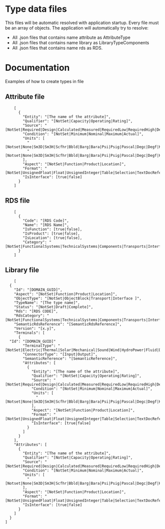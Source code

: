 # Type data files #
This files will be automatic resolved with application startup. Every file must be an array of objects. The application will automatically try to resolve:
- All .json files that contains name attribute as AttributeType
- All .json files that contains name library as LibraryTypeComponents
- All .json files that contains name rds as RDS.

# Documentation #
Examples of how to create types in file

## Attribute file
        [
          {
            "Entity": "[The name of the attribute]",
            "Qualifier": "[NotSet|Capacity|Operating|Rating]",
            "Source": "[NotSet|Required|Design|Calculated|Measured|RequiredLow|RequiredHigh|DesignLow|DesignHigh]",
            "Condition": "[NotSet|Minimum|Nominal|Maximum|Actual]",
            "Units": [
              "[Notset|None|Sm3D|Sm3H|Scfhr|Bbld|Barg|Bara|Psi|Psig|Pascal|Degc|Degf|Kelvin|Percent|Kgm3|Micron|Ppm|Ppb|Composite|Percent2X100|Percent3X50|Percent2X50|Specific|Fc|Fo|Fr|OneToN|NoDeadPockets|NotApplicable|MeterPerSecond|FeetPerSecond|LitersPerMSm3|PercentWeight|S|Ms|Min|Mm|Inch|Mm2|SqInch]",
              "[Notset|None|Sm3D|Sm3H|Scfhr|Bbld|Barg|Bara|Psi|Psig|Pascal|Degc|Degf|Kelvin|Percent|Kgm3|Micron|Ppm|Ppb|Composite|Percent2X100|Percent3X50|Percent2X50|Specific|Fc|Fo|Fr|OneToN|NoDeadPockets|NotApplicable|MeterPerSecond|FeetPerSecond|LitersPerMSm3|PercentWeight|S|Ms|Min|Mm|Inch|Mm2|SqInch]"
            ],
            "Aspect": "[NotSet|Function|Product|Location]",
            "Format": "[NotSet|UnsignedFloat|Float|UnsignedInteger|Table|Selection|TextDocReference|Boolean]",
            "IsInterface": [true|false]
          }
        ]
   
## RDS file
        [
          {
            "Code": "[RDS Code]",
            "Name": "[RDS Name]",
            "IsFunction": [true|false],
            "IsProduct": [true|false],
            "IsLocation": [true|false],
            "Category": "[NotSet|FunctionalSystems|TechnicalSystems|Components|Transports|Interfaces|Spaces|ConstructionEntities]"
          }
        ]
  
## Library file  
        [
      {
        "Id": "[DOMAIN_GUID]",
        "Aspect": "[NotSet|Function|Product|Location]",
        "ObjectType": "[NotSet|ObjectBlock|Transport|Interface ]",
        "TypeName": "[The type name]",
        "Status": "[NotSet|Draft|Complete]",
        "Rds": "[RDS CODE]",
        "RdsCategory": "[NotSet|FunctionalSystems|TechnicalSystems|Components|Transports|Interfaces|Spaces|ConstructionEntities]",
		"SemanticRdsReference": "[SemanticRdsReference]",
        "Version": "[x.y]",
        "Terminals": [
          {
	  "Id": "[DOMAIN_GUID]"
            "TerminalType": "[NotSet|Electric|Thermal|Solar|Mechanical|Sound|Wind|HydroPower|Fluid|DryGranulated|SolidPieces|Bracket|Bolts|Flanges|Sensor|Water|Oil|ChemicalFluids|MultiphaseFluids|WetGas|Vapour|Gas|Sand|Powder|Bricks|Boxes|Pieces]",
            "ConnectorType": "[Input|Output]",
			"SemanticReference": "[SemanticReference]",
			"Attributes": [
			  {
				"Entity": "[The name of the attribute]",
				"Qualifier": "[NotSet|Capacity|Operating|Rating]",
				"Source": "[NotSet|Required|Design|Calculated|Measured|RequiredLow|RequiredHigh|DesignLow|DesignHigh]",
				"Condition": "[NotSet|Minimum|Nominal|Maximum|Actual]",
				"Units": [
				  "[Notset|None|Sm3D|Sm3H|Scfhr|Bbld|Barg|Bara|Psi|Psig|Pascal|Degc|Degf|Kelvin|Percent|Kgm3|Micron|Ppm|Ppb|Composite|Percent2X100|Percent3X50|Percent2X50|Specific|Fc|Fo|Fr|OneToN|NoDeadPockets|NotApplicable|MeterPerSecond|FeetPerSecond|LitersPerMSm3|PercentWeight|S|Ms|Min|Mm|Inch|Mm2|SqInch]"
				],
				"Aspect": "[NotSet|Function|Product|Location]",
				"Format": "[NotSet|UnsignedFloat|Float|UnsignedInteger|Table|Selection|TextDocReference|Boolean]",
				"IsInterface": [true|false]
			  }
			]
          }
        ],
        "Attributes": [
          {
            "Entity": "[The name of the attribute]",
            "Qualifier": "[NotSet|Capacity|Operating|Rating]",
            "Source": "[NotSet|Required|Design|Calculated|Measured|RequiredLow|RequiredHigh|DesignLow|DesignHigh]",
            "Condition": "[NotSet|Minimum|Nominal|Maximum|Actual]",
            "Units": [
              "[Notset|None|Sm3D|Sm3H|Scfhr|Bbld|Barg|Bara|Psi|Psig|Pascal|Degc|Degf|Kelvin|Percent|Kgm3|Micron|Ppm|Ppb|Composite|Percent2X100|Percent3X50|Percent2X50|Specific|Fc|Fo|Fr|OneToN|NoDeadPockets|NotApplicable|MeterPerSecond|FeetPerSecond|LitersPerMSm3|PercentWeight|S|Ms|Min|Mm|Inch|Mm2|SqInch]"
            ],
            "Aspect": "[NotSet|Function|Product|Location]",
            "Format": "[NotSet|UnsignedFloat|Float|UnsignedInteger|Table|Selection|TextDocReference|Boolean]",
            "IsInterface": [true|false]
          }
        ]
      }
    ]
  
  
